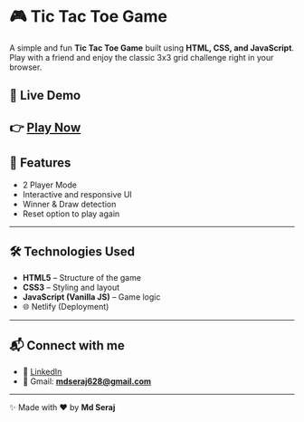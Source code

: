 # 🎮 Tic Tac Toe Game  

A simple and fun **Tic Tac Toe Game** built using **HTML, CSS, and JavaScript**.  
Play with a friend and enjoy the classic 3x3 grid challenge right in your browser.  

## 🚀 Live Demo  
👉 [Play Now](https://radiant-seahorse-a7cfd5.netlify.app/)
---

## 🚀 Features
- 2 Player Mode  
- Interactive and responsive UI  
- Winner & Draw detection  
- Reset option to play again  

---

## 🛠️ Technologies Used
- **HTML5** – Structure of the game  
- **CSS3** – Styling and layout  
- **JavaScript (Vanilla JS)** – Game logic  
- 🌐 Netlify (Deployment) 
---

## 📬 Connect with me  
- 💼 [LinkedIn](https://www.linkedin.com/in/md-s-14aa3127a/)  
- 📧 Gmail: **mdseraj628@gmail.com**  

---

✨ Made with ❤️ by **Md Seraj**  
